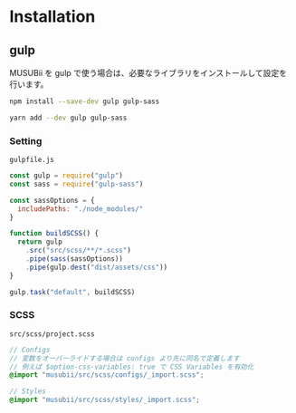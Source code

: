 # Installation

## gulp

MUSUBii を gulp で使う場合は、必要なライブラリをインストールして設定を行います。

```bash
npm install --save-dev gulp gulp-sass
```

```bash
yarn add --dev gulp gulp-sass
```

### Setting

`gulpfile.js`

```js
const gulp = require("gulp")
const sass = require("gulp-sass")

const sassOptions = {
  includePaths: "./node_modules/"
}

function buildSCSS() {
  return gulp
    .src("src/scss/**/*.scss")
    .pipe(sass(sassOptions))
    .pipe(gulp.dest("dist/assets/css"))
}

gulp.task("default", buildSCSS)
```

### SCSS

`src/scss/project.scss`

```scss
// Configs
// 変数をオーバーライドする場合は configs より先に同名で定義します
// 例えば $option-css-variables: true で CSS Variables を有効化
@import "musubii/src/scss/configs/_import.scss";

// Styles
@import "musubii/src/scss/styles/_import.scss";
```
